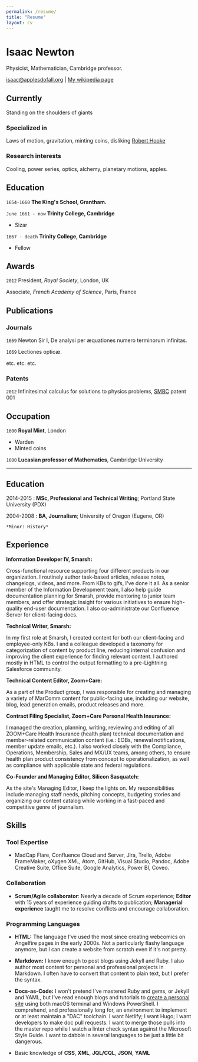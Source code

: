 ```yaml
---
permalink: /resume/
title: "Resume"
layout: cv
---
```

# Isaac Newton
Physicist, Mathematician, Cambridge professor.

<div id="webaddress">
<a href="isaac@applesdofall.org">isaac@applesdofall.org</a>
| <a href="http://en.wikipedia.org/wiki/Isaac_Newton">My wikipedia page</a>
</div>


## Currently

Standing on the shoulders of giants

### Specialized in

Laws of motion, gravitation, minting coins, disliking [Robert Hooke](http://en.wikipedia.org/wiki/Robert_Hooke)


### Research interests

Cooling, power series, optics, alchemy, planetary motions, apples.


## Education

`1654-1660`
__The King's School, Grantham.__

`June 1661 - now`
__Trinity College, Cambridge__

- Sizar

`1667 - death`
__Trinity College, Cambridge__

- Fellow



## Awards

`2012`
President, *Royal Society*, London, UK

Associate, *French Academy of Science*, Paris, France



## Publications

<!-- A list is also available [online](http://scholar.google.co.uk/citations?user=LTOTl0YAAAAJ) -->

### Journals

`1669`
Newton Sir I, De analysi per æquationes numero terminorum infinitas.

`1669`
Lectiones opticæ.

etc. etc. etc.

### Patents

`2012`
Infinitesimal calculus for solutions to physics problems, [SMBC](http://www.techdirt.com/articles/20121011/09312820678/if-patents-had-been-around-time-newton.shtml) patent 001


## Occupation

`1600`
__Royal Mint__, London

- Warden
- Minted coins

`1600`
__Lucasian professor of Mathematics__, Cambridge University



<!-- ### Footer

Last updated: May 2013 -->

-----------

Education
---------

2014-2015
:   **MSc, Professional and Technical Writing**; Portland State University (PDX)

2004-2008
:   **BA, Journalism**; University of Oregon (Eugene, OR)

    *Minor: History*

Experience
----------

**Information Developer IV, Smarsh:**

Cross-functional resource supporting four different products in our organization. I routinely author task-based articles, release notes, changelogs, videos, and more. From KBs to gifs, I've done it all. As a senior member of the Information Development team, I also help guide documentation planning for Smarsh, provide mentoring to junior team members, and offer strategic insight for various initiatives to ensure high-quality end-user documentation. I also co-administrate our Confluence Server for client-facing docs.

**Technical Writer, Smarsh:**

In my first role at Smarsh, I created content for both our client-facing and employee-only KBs. I and a colleague developed a taxonomy for categorization of content by product line, reducing internal confusion and improving the client experience for finding relevant content. I authored mostly in HTML to control the output formatting to a pre-Lightning Salesforce community.

**Technical Content Editor, Zoom+Care:**

As a part of the Product group, I was responsible for creating and managing a variety of MarComm content for public-facing use, including our website, blog, lead generation emails, product releases and more.

**Contract Filing Specialist, Zoom+Care Personal Health Insurance:**

I managed the creation, planning, writing, reviewing and editing of all ZOOM+Care Health Insurance (health plan) technical documentation and member-related communication content (i.e.: EOBs, renewal notifications, member update emails, etc.). I also worked closely with the Compliance, Operations, Membership, Sales and MX/UX teams, among others, to ensure health plan product consistency from concept to operationalization, as well as compliance with applicable state and federal regulations.

**Co-Founder and Managing Editor, Silicon Sasquatch:**

As the site's Managing Editor, I keep the lights on. My responsibilities include managing staff needs, pitching concepts, budgeting stories and organizing our content catalog while working in a fast-paced and competitive genre of journalism.

Skills
--------------------

### Tool Expertise
* MadCap Flare, Confluence Cloud and Server, Jira, Trello, Adobe FrameMaker, oXygen XML, Atom, GitHub, Visual Studio, Pandoc, Adobe Creative Suite, Office Suite, Google Analytics, Power BI, Coveo.

### Collaboration
* **Scrum/Agile collaborator**: Nearly a decade of Scrum experience; **Editor** with 15 years of experience guiding drafts to publication; **Managerial experience** taught me to resolve conflicts and encourage collaboration.

### Programming Languages
* **HTML:** The language I've used the most since creating webcomics on Angelfire pages in the early 2000s. Not a particularly flashy language anymore, but I can create a website from scratch even if it's not pretty.

* **Markdown:** I know enough to post blogs using Jekyll and Ruby. I also author most content for personal and professional projects in Markdown. I often have to convert that content to plain text, but I prefer the syntax.

* **Docs-as-Code:** I won't pretend I've mastered Ruby and gems, or Jekyll and YAML, but I've read enough blogs and tutorials to [create a personal site][ref] using both macOS terminal and Windows PowerShell. I comprehend, and professionally long for, an environment to implement or at least maintain a "DAC" toolchain. I want Netlify; I want Hugo; I want developers to make doc pull requests. I want to merge those pulls into the master repo while I watch a linter check syntax against the Microsoft Style Guide. I want to dabble in several languages to be just a little bit dangerous.

* Basic knowledge of **CSS**, **XML**, **JQL/CQL**, **JSON**, **YAML**

[ref]: https://github.com/a-thay
